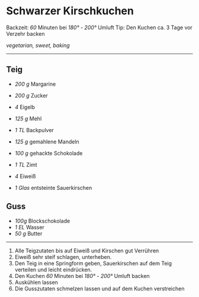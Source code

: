# Schwarzer Kirschkuchen

Backzeit: *60* Minuten bei *180° - 200°* Umluft
Tip: Den Kuchen ca. 3 Tage vor Verzehr backen

*vegetarian, sweet, baking*

---

## Teig
- *200 g* Margarine
- *200 g* Zucker
- *4* Eigelb
- *125 g* Mehl
- *1 TL* Backpulver
- *125 g* gemahlene Mandeln
- *100 g* gehackte Schokolade
- *1 TL* Zimt

- *4* Eiweiß

- *1 Glas* entsteinte Sauerkirschen

## Guss
- *100g* Blockschokolade
- *1 EL* Wasser
- *50 g* Butter

---

1. Alle Teigzutaten bis auf Eiweiß und Kirschen gut Verrühren
2. Eiweiß sehr steif schlagen, unterheben.
3. Den Teig in eine Springform geben, Sauerkirschen auf dem Teig verteilen und leicht eindrücken.
4. Den Kuchen *60* Minuten bei *180° - 200°* Umluft backen
5. Auskühlen lassen
6. Die Gusszutaten schmelzen lassen und auf dem Kuchen verstreichen

